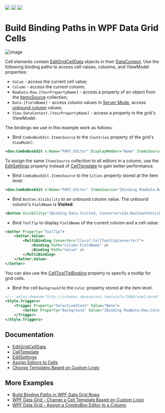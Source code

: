 <!-- default badges list -->
![](https://img.shields.io/endpoint?url=https://codecentral.devexpress.com/api/v1/VersionRange/287469740/18.2.3%2B)
[![](https://img.shields.io/badge/Open_in_DevExpress_Support_Center-FF7200?style=flat-square&logo=DevExpress&logoColor=white)](https://supportcenter.devexpress.com/ticket/details/T925591)
[![](https://img.shields.io/badge/📖_How_to_use_DevExpress_Examples-e9f6fc?style=flat-square)](https://docs.devexpress.com/GeneralInformation/403183)
<!-- default badges end -->
# Build Binding Paths in WPF Data Grid Cells

![image](https://user-images.githubusercontent.com/65009440/186659717-090cf737-f4b1-44fb-91fe-1f1d1fb688ef.png)

Cell elements contain [EditGridCellData](https://docs.devexpress.com/WPF/DevExpress.Xpf.Grid.EditGridCellData) objects in their [DataContext](https://docs.microsoft.com/en-us/dotnet/api/system.windows.frameworkelement.datacontext).
Use the following binding paths to access cell values, columns, and ViewModel properties:

* `Value` - access the current cell value;
* `Column` - access the current column;
* `RowData.Row.[YourPropertyName]` - access a property of an object from the [ItemsSource](https://docs.devexpress.com/WPF/DevExpress.Xpf.Grid.DataControlBase.ItemsSource) collection;
* `Data.[FieldName]` - access column values in [Server Mode](https://docs.devexpress.com/WPF/9588/controls-and-libraries/data-grid/binding-to-data/server-mode), access [unbound column](https://docs.devexpress.com/WPF/6124/controls-and-libraries/data-grid/binding-to-data/unbound-columns) values;
* `View.DataContext.[YourPropertyName]` - access a property in the grid's ViewModel.


The bindings we use in this example work as follows:

* Bind `ComboBoxEdit.ItemsSource` to the `Countries` property of the grid's `ViewModel`:

```xml
<dxe:ComboBoxEdit x:Name="PART_Editor" DisplayMember="Name" ItemsSource="{Binding View.DataContext.Countries}" />
```
To assign the same `ItemsSource` collection to all editors in a column, use the [EditSettings](https://docs.devexpress.com/WPF/DevExpress.Xpf.Grid.ColumnBase.EditSettings) property instead of [CellTemplate](https://docs.devexpress.com/WPF/DevExpress.Xpf.Grid.ColumnBase.CellTemplate) to gain better performance.

* Bind `ComboBoxEdit.ItemsSource` to the `Cities` property stored at the item level:

```xml
<dxe:ComboBoxEdit x:Name="PART_Editor" ItemsSource="{Binding RowData.Row.Country.Cities}" />
```

* Bind `Button.Visibility` to an unbound column value. The unbound column's `FieldName` is **Visited**:

```xml
<Button Visibility="{Binding Data.Visited, Converter={dx:BooleanToVisibilityConverter}}">Hide</Button>
```

* Bind `ToolTip` to display `FieldName` of the current column and a cell value:

```xml
<Setter Property="ToolTip">
    <Setter.Value>
        <MultiBinding Converter="{local:CellTooltipConverter}">
            <Binding Path="Column.FieldName" />
            <Binding Path="Value" />
        </MultiBinding>
    </Setter.Value>
</Setter>
```

You can also use the [CellToolTipBinding](https://docs.devexpress.com/WPF/DevExpress.Xpf.Grid.BaseColumn.CellToolTipBinding) property to specify a tooltip for grid cells.

* Bind the cell `Background` to the `Color` property stored at the item level:

```xml
<!-- xmlns:dxmvvm="http://schemas.devexpress.com/winfx/2008/xaml/mvvm" -->
<Style.Triggers>
    <Trigger Property="SelectionState" Value="None">
        <Setter Property="Background" Value="{Binding RowData.Row.Color, Converter={dxmvvm:ColorToBrushConverter}}" />
    </Trigger>
</Style.Triggers>
```

## Documentation

* [EditGridCellData](https://docs.devexpress.com/WPF/DevExpress.Xpf.Grid.EditGridCellData)
* [CellTemplate](https://docs.devexpress.com/WPF/DevExpress.Xpf.Grid.ColumnBase.CellTemplate)
* [EditSettings](https://docs.devexpress.com/WPF/DevExpress.Xpf.Grid.ColumnBase.EditSettings)
* [Assign Editors to Cells](https://docs.devexpress.com/WPF/401011/controls-and-libraries/data-grid/data-editing-and-validation/modify-cell-values/assign-an-editor-to-a-cell)
* [Choose Templates Based on Custom Logic](https://docs.devexpress.com/WPF/6677/controls-and-libraries/data-grid/appearance-customization/choosing-templates-based-on-custom-logic)

## More Examples

* [Build Binding Paths in WPF Data Grid Rows](https://github.com/DevExpress-Examples/how-to-build-binding-paths-in-gridcontrol-rows)
* [WPF Data Grid - Change a Cell Template Based on Custom Logic](https://github.com/DevExpress-Examples/wpf-data-grid-change-cell-template-based-on-custom-logic)
* [WPF Data Grid - Assign a ComboBox Editor to a Column](https://github.com/DevExpress-Examples/wpf-data-grid-assign-combobox-editor-to-column)
